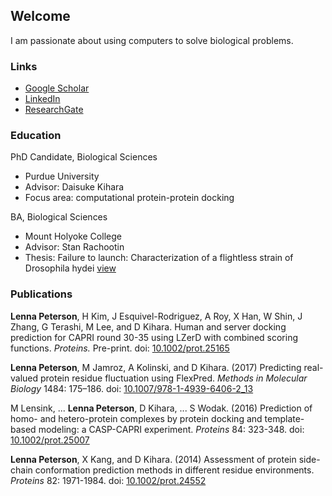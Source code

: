 ## Welcome

I am passionate about using computers to solve biological problems. 

### Links

- [Google Scholar](https://scholar.google.com/citations?user=Sd2ZuycAAAAJ)
- [LinkedIn](https://www.linkedin.com/in/lennapeterson/)
- [ResearchGate](https://www.researchgate.net/profile/Lenna_Peterson)

### Education

PhD Candidate, Biological Sciences

- Purdue University
- Advisor: Daisuke Kihara
- Focus area: computational protein-protein docking

BA, Biological Sciences

- Mount Holyoke College
- Advisor: Stan Rachootin
- Thesis: Failure to launch: Characterization of a flightless strain of Drosophila hydei [view](http://hdl.handle.net/10166/764)

### Publications

**Lenna Peterson**, H Kim, J Esquivel-Rodriguez, A Roy, X Han, W Shin, J Zhang, G Terashi, M Lee, and D Kihara. Human and server docking prediction for CAPRI round 30-35 using LZerD with combined scoring functions. _Proteins._ Pre-print. doi: [10.1002/prot.25165](http://dx.doi.org/10.1002/prot.25165)

**Lenna Peterson**, M Jamroz, A Kolinski, and D Kihara. (2017) Predicting real-valued protein residue fluctuation using FlexPred. _Methods in Molecular Biology_ 1484: 175–186. doi: [10.1007/978-1-4939-6406-2_13](http://dx.doi.org/10.1007/978-1-4939-6406-2_13)

M Lensink, ... **Lenna Peterson**, D Kihara, ... S Wodak. (2016) Prediction of homo- and hetero-protein complexes by protein docking and template-based modeling: a CASP-CAPRI experiment. _Proteins_ 84: 323-348. doi: [10.1002/prot.25007](http://dx.doi.org/10.1002/prot.25007)

**Lenna Peterson**, X Kang, and D Kihara. (2014) Assessment of protein side-chain conformation prediction methods in different residue environments. _Proteins_ 82: 1971-1984. doi: [10.1002/prot.24552](http://dx.doi.org/10.1002/prot.24552)
